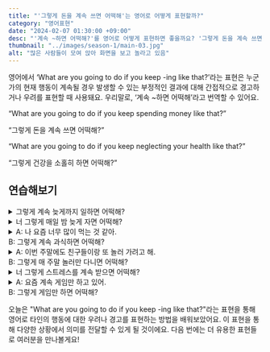 ```yaml
---
title: "'그렇게 돈을 계속 쓰면 어떡해'는 영어로 어떻게 표현할까?"
category: "영어표현"
date: "2024-02-07 01:30:00 +09:00"
desc: "'계속 ~하면 어떡해?'를 영어로 어떻게 표현하면 좋을까요? '그렇게 돈을 계속 쓰면 어떡해?', '그렇게 건강을 소홀히 하면 어떡해?' 등을 영어로 표현하는 법을 배워봅시다. 다양한 예문을 통해서 연습하고 본인의 표현으로 만들어 보세요."
thumbnail: "../images/season-1/main-03.jpg"
alt: "많은 사람들이 모여 앉아 화면을 보고 놀라고 있음"
---
```


영어에서 ‘What are you going to do if you keep -ing like that?’라는 표현은 누군가의 현재 행동이 계속될 경우 발생할 수 있는 부정적인 결과에 대해 간접적으로 경고하거나 우려를 표현할 때 사용돼요. 우리말로, ‘계속 ~하면 어떡해’라고 번역할 수 있어요.

“What are you going to do if you keep spending money like that?”

“그렇게 돈을 계속 쓰면 어떡해?”

“What are you going to do if you keep neglecting your health like that?”

“그렇게 건강을 소홀히 하면 어떡해?”

## 연습해보기

<details>
  <summary>그렇게 계속 늦게까지 일하면 어떡해?</summary>
  <span>What are you going to do if you keep working late like that?</span>
</details>

<details>
 <summary>너 그렇게 매일 밤 늦게 자면 어떡해?</summary>
  <span>What are you going to do if you keep staying up late every night like that?</span>
</details>

<details>
  <summary>A: 나 요즘 너무 많이 먹는 것 같아.<br>B: 그렇게 계속 과식하면 어떡해?</summary>
  <span>A: I think I've been eating too much these days.<br>B: What are you going to do if you keep overeating like that?</span>
</details>

<details>
  <summary>A: 이번 주말에도 친구들이랑 또 놀러 가려고 해.<br>B: 그렇게 매 주말 놀러만 다니면 어떡해?</summary>
  <span>A: I'm planning to go out with friends again this weekend.<br>B: What are you going to do if you keep going out every weekend like that?</span>
</details>

<details>
  <summary>너 그렇게 스트레스를 계속 받으면 어떡해?</summary>
  <span>What are you going to do if you keep stressing yourself out like that?</span>
</details>

<details>
  <summary>A: 요즘 계속 게임만 하고 있어.<br>B: 그렇게 게임만 하면 어떡해?</summary>
  <span>A: Lately, I've been just playing games all the time.<br>B: What are you going to do if you keep playing games like that?</span>
</details>

오늘은 "What are you going to do if you keep -ing like that?"라는 표현을 통해 영어로 타인의 행동에 대한 우려나 경고를 표현하는 방법을 배워보았어요. 이 표현을 통해 다양한 상황에서 의미를 전달할 수 있게 될 것이에요. 다음 번에는 더 유용한 표현들로 여러분을 만나볼게요!
